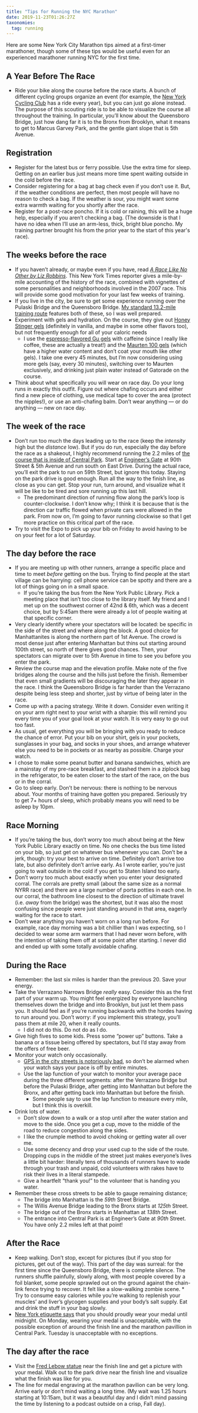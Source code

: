 ```yaml
--- 
title: "Tips for Running the NYC Marathon"
date: 2019-11-23T01:26:27Z
taxonomies: 
  tag: running
---
```


Here are some New York City Marathon tips aimed at a first-timer marathoner,
though some of these tips would be useful even for an experienced marathoner
running NYC for the first time.

## A Year Before The Race

*   Ride your bike along the course before the race starts. A bunch of
    different cycling groups organize an event (for example, the [New York
    Cycling Club](https://nycc.org/node/111690) has a ride every year), but you
    can just go alone instead. The purpose of this scouting ride is to be able
    to visualize the course all throughout the training. In particular, you’ll
    know about the Queensboro Bridge, just how dang far it is to the Bronx from
    Brooklyn, what it means to get to Marcus Garvey Park, and the gentle giant
    slope that is 5th Avenue.

## Registration

*   Register for the latest bus or ferry possible. Use the extra time for
    sleep. Getting on an earlier bus just means more time spent waiting outside
    in the cold before the race.  
*   Consider registering for a bag at bag check even if you don’t use it. But,
    if the weather conditions are perfect, then most people will have no reason
      to check a bag. If the weather is sour, you might want some extra warmth
      waiting for you shortly after the race.
*   Register for a post-race poncho. If it is cold or raining, this will be a
    huge help, especially if you aren’t checking a bag. (The downside is that I
    have no idea when I’ll use an arm-less, thick, bright blue poncho. My
    training partner brought his from the prior year to the start of this
    year's race).

## The weeks before the race

*   If you haven’t already, or maybe even if you have, read _[A Race Like No
    Other by Liz
    Robbins](https://www.harpercollins.com/9780061981968/a-race-like-no-other)_.
    This New York Times reporter gives a mile-by-mile accounting of the history
    of the race,  combined with vignettes of some personalities and
    neighborhoods involved in the 2007 race. This will provide some good
    motivation for your last few weeks of training.
*   If you live in the city, be sure to get some experience running over the
    Pulaski Bridge and the Queensboro Bridge. [My standard 13.2-mile training
    route](https://ridewithgps.com/routes/27999458) features both of these, so
    I was well prepared.
*   Experiment with gels and hydration. On the course, they give out [Honey
    Stinger
    gels](https://www.honeystinger.com/products/energy-gels/organic-energy-gels)
    (definitely in vanilla, and maybe in some other flavors too), but not
    frequently enough for all of your caloric needs
    *    I use the [espresso-flavored Gu
         gels](https://guenergy.com/products/energy-gel?variant=31169147699251)
         with caffeine (since I really like coffee, these are actually a
         treat!) and the [Maurten 100
         gels](https://www.maurten.com/products/gel-100-box-us) (which have a
         higher water content and don’t coat your mouth like other gels). I
         take one every 45 minutes, but I’m now considering using more gels
         (say, every 30 minutes), switching over to Maurten exclusively, and
         drinking just plain water instead of Gatorade on the course.
*   Think about what specifically you will wear on race day. Do your long runs
    in exactly this outfit. Figure out where chafing occurs and either find a
    new piece of clothing, use medical tape to cover the area (protect the
    nipples!), or use an anti-chafing balm. Don’t wear anything — or do
    anything — new on race day.


## The week of the race



*   Don’t run too much the days leading up to the race (keep the _intensity_
    high but the _distance_ low). But if you do run, especially the day before
    the race as a shakeout, I highly recommend running the 2.2 miles of [the
    course that is inside of Central
    Park](https://scblob.nyrr.org/nyrrsitecoreblob/nyrr/pdf/race-course-maps/tcsnycm19_map_course_092419.pdf).
    Start at [Engineer’s
    Gate](http://www.centralparknyc.org/things-to-see-and-do/attractions/named-gates.html)
    at 90th Street & 5th Avenue and run south on East Drive. During the actual
    race, you’ll exit the park to run on 59th Street, but ignore this today.
    Staying on the park drive is good enough. Run all the way to the finish
    line, as close as you can get. Stop your run, turn around, and visualize
    what it will be like to be tired and sore running up this last hill.
    *   The predominant direction of running flow along the park’s loop is
        counter-clockwise. I don’t know why; I think it is because that is the
        direction car traffic flowed when private cars were allowed in the
        park. From now on, I’m going to favor running clockwise so that I get
        more practice on this critical part of the race.
*   Try to visit the Expo to pick up your bib on Friday to avoid having to be
    on your feet for a lot of Saturday.

## The day before the race

*   If you are meeting up with other runners, arrange a specific place and time
    to meet _before_ getting on the bus. Trying to find people at the start
    village can be harrying: cell phone service can be spotty and there are a
    lot of things going on in a small space.
    *   If you’re taking the bus from the New York Public Library. Pick a
        meeting place that isn’t too close to the library itself. My friend and
        I met up on the southwest corner of 42nd & 6th, which was a decent
        choice, but by 5:45am there were already a lot of people waiting at
        that specific corner.
*   Very clearly identify where your spectators will be located: be specific in
    the side of the street and where along the block. A good choice for
    Manhattanites is along the northern part of 1st Avenue. The crowd is most
    dense just after entering Manhattan but thins out starting around 100th
    street, so north of there gives good chances. Then, your spectators can
    migrate over to 5th Avenue in time to see you before you enter the park.
*   Review the course map and the elevation profile. Make note of the five
    bridges along the course and the hills just before the finish. Remember
    that even small gradients will be discouraging the later they appear in the
    race. I think the Queensboro Bridge is far harder than the Verrazano
    despite being less steep and shorter, just by virtue of being later in the
    race.
*   Come up with a pacing strategy. Write it down. Consider even writing it on
    your arm right next to your wrist with a sharpie: this will remind you
    every time you of your goal look at your watch. It is very easy to go out
    too fast.
*   As usual, get everything you will be bringing with you ready to reduce the
    chance of error. Put your bib on your shirt, gels in your pockets,
    sunglasses in your bag, and socks in your shoes, and arrange whatever else
    you need to be in pockets or as nearby as possible. Charge your watch.
*   I chose to make some peanut butter and banana sandwiches, which are a
    mainstay of my pre-race breakfast, and stashed them in a ziplock bag in the
    refrigerator, to be eaten closer to the start of the race, on the bus or in
    the corral.
*   Go to sleep early. Don’t be nervous: there is nothing to be nervous about.
    Your months of training have gotten you prepared. Seriously try to get 7+
    hours of sleep, which probably means you will need to be asleep by 10pm.

## Race Morning

*   If you’re taking the bus, don’t worry too much about being at the New York
    Public Library exactly on time. No one checks the bus time listed on your
    bib, so just get on whatever bus whenever you can. Don’t be a jerk, though:
    try your best to arrive on time. Definitely don’t arrive too late, but also
    definitely don’t arrive early. As I wrote earlier, you’re just going to
    wait outside in the cold if you get to Staten Island too early.
*   Don’t worry too much about exactly when you enter your designated corral.
    The corrals are pretty small (about the same size as a normal NYRR race)
    and there are a large number of porta potties in each one. In our corral,
    the bathroom line closest to the direction of ultimate travel (i.e. _away_
    from the bridge) was the shortest, but it was also the most confusing since
    people were just standing around in that area, eagerly waiting for the race
    to start.
*   Don’t wear anything you haven’t worn on a long run before. For example,
    race day morning was a bit chillier than I was expecting, so I decided to
    wear some arm warmers that I had never worn before, with the intention of
    taking them off at some point after starting. I never did and ended up with
    some totally avoidable chafing.

## During the Race

*   Remember: the last six miles is harder than the previous 20. Save your
    energy.
*   Take the Verrazano Narrows Bridge _really_ easy. Consider this as the first
    part of your warm up. You might feel energized by everyone launching
    themselves down the bridge and into Brooklyn, but just let them pass you.
    It should feel as if you’re running backwards with the hordes having to run
    around you. Don’t worry: if you implement this strategy, you’ll pass them
    at mile 20, when it really counts.
    *   I did not do this. Do not do as I do.
*   Give high fives to some kids. Press some “power up” buttons. Take a banana
    or a tissue being offered by spectators, but I’d stay away from the offers
    of free beer.
*   Monitor your watch only occasionally.
    *   [GPS in the city streets is notoriously
        bad](https://www.dcrainmaker.com/2018/09/new-york-city-gps-running-accuracy-test-rabbit-hole.html),
        so don’t be alarmed when your watch says your pace is off by entire
        minutes.
    *   Use the lap function of your watch to monitor your average pace during
        the three different segments: after the Verrazano Bridge but before the
        Pulaski Bridge, after getting into Manhattan but before the Bronx, and
        after getting back into Manhattan but before the finish. 
        *   Some people say to use the lap function to measure every mile, but
            I think this is overkill.
*   Drink lots of water.
    *   Don’t slow down to a walk or a stop until after the water station and
        move to the side. Once you get a cup, move to the middle of the road to
        reduce congestion along the sides.
    *   I like the crumple method to avoid choking or getting water all over me.
    *   Use some decency and drop your used cup to the side of the route.
        Dropping cups in the middle of the street just makes everyone’s lives a
        little bit harder: literally tens of thousands of runners have to wade
        through your trash and unpaid, cold volunteers with rakes have to risk
        their lives in a literal stampede.
    *   Give a heartfelt “thank you!” to the volunteer that is handing you
        water.
*   Remember these cross streets to be able to gauge remaining distance;
    *   The bridge into Manhattan is the _59th_ Street Bridge.
    *   The Willis Avenue Bridge leading to the Bronx starts at _125th_ Street.
    *   The bridge out of the Bronx starts in Manhattan at _138th_ Street.
    *   The entrance into Central Park is at Engineer’s Gate at _90th_ Street.
        You have only 2.2 miles left at that point!

## After the Race

*   Keep walking. Don’t stop, except for pictures (but if you stop for
    pictures, get out of the way). This part of the day was surreal: for the
    first time since the Queensboro Bridge, there is complete silence. The
    runners shuffle painfully, slowly along, with most people covered by a foil
    blanket, some people sprawled out on the ground against the chain-link
    fence trying to recover. It felt like a slow-walking zombie scene.  *   Try
    to consume easy calories while you’re walking to replenish your muscles’
    and liver’s glycogen supplies and your body’s salt supply. Eat and drink
    the stuff in your bag slowly.
*   [New York etiquette
    says](https://nypost.com/2017/11/07/its-tuesday-and-your-marathon-medal-isnt-cool-anymore/)
    that you should proudly wear your medal until midnight. On Monday, wearing
    your medal is unacceptable, with the possible exception of around the
    finish line and the marathon pavillion in Central Park. Tuesday is
    unacceptable with no exceptions.

## The day after the race

*   Visit the [Fred Lebow
    statue](https://untappedcities.com/2015/10/06/for-the-nyc-marathon-frank-lebow-statue-in-central-park-moves-once-a-year/)
    near the finish line and get a picture with your medal. Walk out to the
    park drive near the finish line and visualize what the finish was like for
    you.
*   The line for medal engraving at the marathon pavilion can be very long.
    Arrive early or don’t mind waiting a long time. (My wait was 1.25 hours
    starting at 10:15am, but it was a beautiful day and I didn’t mind passing
    the time by listening to a podcast outside on a crisp, Fall day).
